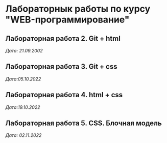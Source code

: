 # Лабораторнык работы по курсу "WEB-программирование"

## Лабораторная работа 2. Git + html

*Дата: 21.09.2002*

## Лабораторная работа 3. Git + css

*Дата:05.10.2022*

## Лабораторная работа 4. html + css

*Дата:19.10.2022*

## Лабораторная работа 5. CSS. Блочная модель

*Дата: 02.11.2022*
